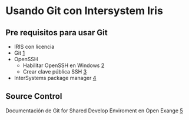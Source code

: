 # Usando Git con Intersystem Iris

## Pre requisitos para usar Git

- IRIS con licencia
- Git [1](https://git-scm.com/downloads/win)
- OpenSSH
  - Habilitar OpenSSH en Windows [2](https://soporte.donweb.com/hc/es/articles/19426302601364--C%C3%B3mo-habilitar-el-cliente-OpenSSH-en-Windows-10)
  - Crear clave pública SSH [3](https://git-scm.com/book/es/v2/Git-en-el-Servidor-Generando-tu-clave-p%C3%BAblica-SSH)
- InterSystems package manager [4](https://openexchange.intersystems.com/package/InterSystems-Package-Manager-1)


## Source Control

Documentación de Git for Shared Develop Enviroment en Open Exange [5](https://openexchange.intersystems.com/package/Git-for-Shared-Development-Environments) 

